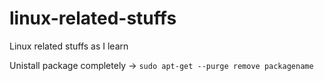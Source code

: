 # linux-related-stuffs
Linux related stuffs as I learn

Unistall package completely -> `sudo apt-get --purge remove packagename`
